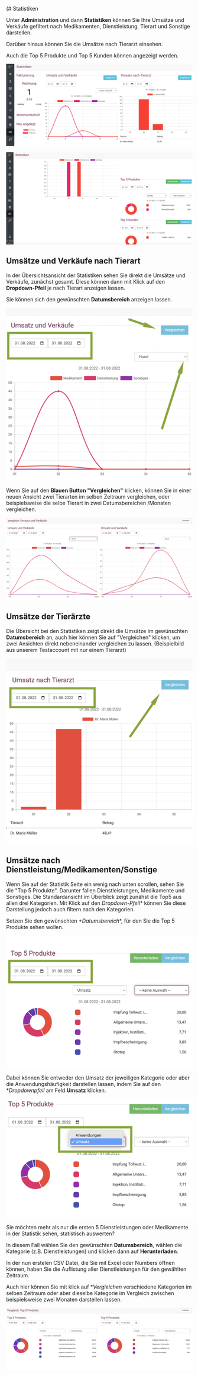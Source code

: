 (# Statistiken

Unter **Administration** und dann **Statistiken** können Sie Ihre Umsätze und Verkäufe gefiltert nach Medikamenten, Dienstleistung, Tierart und
Sonstige darstellen.

Darüber hinaus können Sie die Umsätze nach Tierarzt einsehen.

Auch die Top 5 Produkte und Top 5 Kunden können angezeigt werden.

![](../../static/img/Admin/statistiken1.png)

![](../../static/img/Admin/statistiken2.png)  

## Umsätze und Verkäufe nach Tierart 

In der Übersichtsansicht der Statistiken sehen Sie direkt die Umsätze und Verkäufe, zunächst gesamt. Diese können dann mit Klick auf den 
**Dropdown-Pfeil** je nach Tierart anzeigen lassen.

Sie können sich den gewünschten **Datumsbereich** anzeigen lassen. 

![](../../static/img/Admin/statistiken_3.png)

Wenn Sie auf den **Blauen Button "Vergleichen"** klicken, können Sie in einer neuen Ansicht zwei Tierarten im selben Zeitraum vergleichen,
oder beispielsweise die selbe Tierart in zwei Datumsbereichen /Monaten vergleichen.

![](../../static/img/Admin/statistik_vergleich1.png)

## Umsätze der Tierärzte  

Die Übersicht bei den Statistiken zeigt direkt die Umsätze im gewünschten **Datumsbereich** an, auch hier können Sie auf "Vergleichen" klicken,
um zwei Ansichten direkt nebeneinander vergleichen zu lassen. (Beispielbild aus unserem Testaccount mit nur einem Tierarzt)

![](../../static/img/Admin/ta_statistik.png)  


## Umsätze nach Dienstleistung/Medikamenten/Sonstige

Wenn Sie auf der Statistik Seite ein wenig nach unten scrollen, sehen Sie die "Top 5 Produkte". Darunter fallen Dienstleistungen,
Medikamente und Sonstiges. Die Standardansicht im Überblick zeigt zunähst die Top5 aus allen drei Kategorien.
Mit Klick auf den *Dropdown-Pfeil** können Sie diese Darstellung jedoch auch filtern nach den Kategorien.   

Setzen Sie den gewünschten *+Datumsbereich**, für den Sie die Top 5 Produkte sehen wollen.  

![](../../static/img/Admin/statistik_dienstleistung1.png)   

Dabei können Sie entweder den Umsatz der jeweiligen Kategorie oder aber die Anwendungshäufigkeit darstellen lassen, indem Sie auf den **Dropdownpfeil* am 
Feld **Umsatz** klicken.   

![](../../static/img/Admin/Statistik_umsatz_anwendung.png)

Sie möchten mehr als nur die ersten 5 Dienstleistungen oder Medikamente in der Statistik sehen, statistisch auswerten?  

In diesem Fall wählen Sie den gewünschten **Datumsbereich**, wählen die Kategorie (z.B. Dienstleistungen) und klicken dann auf **Herunterladen**.  

In der nun erstelen CSV Datei, die Sie mit Excel oder Numbers öffnen können, haben Sie die Auflistung aller Dienstleistungen für den gewählten 
Zeitraum.  

Auch hier können Sie mit klick auf **Vergleichen* verschiedene Kategorien im selben Zeitraum oder aber dieselbe Kategorie im Vergleich zwischen 
beispielsweise zwei Monaten darstellen lassen.  

![](../../static/img/Admin/dienstlestungs_vergleich.png) 
